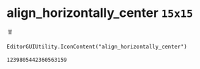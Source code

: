 # align_horizontally_center `15x15`
<img src="/img/align_horizontally_center.png" width=15 height=15>

``` CSharp
EditorGUIUtility.IconContent("align_horizontally_center")
```
```
1239805442360563159
```
